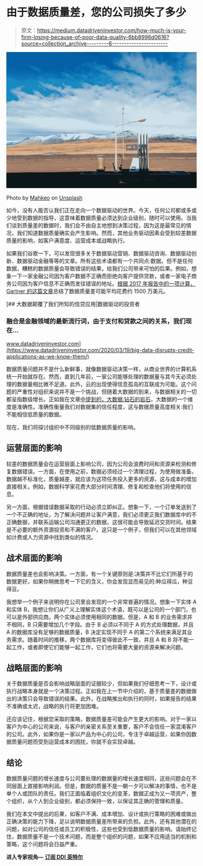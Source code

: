 # 由于数据质量差，您的公司损失了多少

> 原文：<https://medium.datadriveninvestor.com/how-much-is-your-firm-losing-because-of-poor-data-quality-6bb8996d0616?source=collection_archive---------6----------------------->

![](img/1a9a390b7d92308fec2588fc17197586.png)

Photo by [Mahkeo](https://unsplash.com/@mahkeo?utm_source=medium&utm_medium=referral) on [Unsplash](https://unsplash.com?utm_source=medium&utm_medium=referral)

如今，没有人能否认我们正在走向一个数据驱动的世界。今天，任何公司都或多或少地受到数据的指导，这意味着数据质量必须达到企业级别，随时可以使用。当我们谈到质量差的数据时，我们会不由自主地想到决策过程，因为这是最常见的情况，我们知道数据质量确实会产生影响。然而，其他业务驱动因素会受到较差数据质量的影响，如客户满意度、运营成本或战略执行。

如果我们谷歌一下，可以发现很多关于数据驱动营销、数据驱动咨询、数据驱动创新、数据驱动金融等等的文章。所有这些术语都有一个共同点:数据。但不是任何数据，糟糕的数据质量会导致错误的结果，给我们公司带来可怕的后果。例如，想象一下一家金融公司因为客户数据不正确而拒绝向客户提供贷款，或者一家电子商务公司因为客户信息不正确而发往错误的地址。[根据 2017 年报告中的一项计算，Gartner 的这篇文章](https://www.gartner.com/smarterwithgartner/how-to-stop-data-quality-undermining-your-business)总结了数据质量差可能平均花费约 1500 万美元。

[](https://www.datadriveninvestor.com/2020/03/19/big-data-disrupts-credit-applications-as-we-know-them/) [## 大数据颠覆了我们所知的信贷应用|数据驱动的投资者

### 融合是金融领域的最新流行词，由于支付和贷款之间的关系，我们现在…

www.datadriveninvestor.com](https://www.datadriveninvestor.com/2020/03/19/big-data-disrupts-credit-applications-as-we-know-them/) 

数据质量问题并不是什么新鲜事，就像数据驱动决策一样，从商业世界的计算机系统一开始就存在。然而，直到几年前，一家公司能够处理的数据量与其今天必须处理的数据量相比微不足道。此外，云的出现使得信息孤岛的互联成为可能。这个问题的严重性对组织来说并不是一个挑战，但随着大数据的到来，与数据相关的一切都呈指数级增长。正如我在文章[中提到的，大数据:钻石的岩石](https://medium.com/@iamsamuelfraga/big-data-the-diamonds-rock-7b006a601c1e)，大数据的一个维度是准确性。准确性衡量我们对数据集的信任程度，这与数据质量高度相关:我们不能相信低质量的数据。

现在，我们将探讨组织中不同级别的低数据质量的影响。

## 运营层面的影响

较差的数据质量会在运营层面上影响公司，因为公司会浪费时间和资源来检测和修复数据错误。一方面，在使用之前，数据必须经过一个清理过程，为使用做准备。数据越不标准化，质量越差，就应该为这项任务投入更多的资源，这与成本的增加直接相关。例如，数据科学家花费大部分时间清理、修复和检查他们将使用的信息。

另一方面，根据错误数据采取的行动必须立即纠正。想象一下，一个订单发送到了一个不正确的地址，为了解决问题并让客户满意，我们必须更正我们数据库中的不正确数据，并联系运输公司沟通更正的数据，这很可能会导致延迟交货时间。结果是不必要的额外资源投资和不满的客户。这只是一个例子，但我们可以在其他领域如计费或人力资源中找到类似的情况。

## **战术层面的影响**

数据质量差也会影响决策。一方面，有一个关键原则是:决策并不比它们所基于的数据更好。如果你稍微思考一下它的含义，你会发现显而易见的:种瓜得瓜，种豆得豆。

我想举一个例子来说明你在公司里会发现的一个非常普遍的情况。想象一下实体 A 和实体 B，我想让你们从广义上理解实体这个术语，既可以是公司的一个部门，也可以是外部供应商。两个实体必须使用相同的数据。但是，A 和 B 的业务需求并不相同，B 只需要增加几个字段。由于 B 必须以不同于 A 的方式处理数据，并且 A 的数据库没有足够的数据质量，B 决定实现不同于 A 的第二个系统来满足其业务需求。随着时间的推移，两个数据库将变得彼此不一致，并且 A 和 B 将不能一起工作，或者即使它们能够一起工作，它们也将需要大量的资源来解决问题。

## 战略层面的影响

关于数据质量是否会影响战略层面的证据较少，但如果我们仔细思考一下，设计或执行战略本身就是一个决策过程。正如我在上一节中介绍的，基于质量差的数据做出的决策只会导致错误的结果。此外，在战略推出和执行的同时，如果报告的结果不准确或太迟，战略的执行将更加困难。

还应该记住，根据您采取的策略，数据质量差可能会产生更大的影响。对于一家以客户为中心的公司来说，与客户的亲密关系至关重要，客户不会信任一家混淆客户的公司。此外，如果你是一家以产品为中心的公司，专注于卓越运营，如果你因数据质量问题而受到运营成本的困扰，你就不会实现卓越。

## 结论

数据质量问题的增长速度与公司要处理的数据量的增长速度相同，这些问题会在不同层面上直接影响利润。但是，数据的质量不是一朝一夕可以解决的事情，也不是单个人或团队的责任。我们正面临着组织文化的变革，数据正成为又一项资产，整个组织，从个人到企业级别，都必须保持一致，以保证其正确的管理和质量。

我们在本文中提出的后果，如客户不满、成本增加、设计或执行策略的困难或做出正确决策的能力下降，足以说明数据质量差所带来的负担。此外，还有其他潜在的问题，如对公司的信任或员工的积极性，这些也受到低数据质量的影响。请始终记住，数据质量不是一个技术问题，而是整个组织的问题，如果不应用适当的机制和策略，这个问题将会日益严重。

**进入专家视角—** [**订阅 DDI 英特尔**](https://datadriveninvestor.com/ddi-intel)